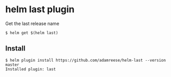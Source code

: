 # helm last plugin

Get the last release name

```
$ helm get $(helm last)
```

## Install

```
$ helm plugin install https://github.com/adamreese/helm-last --version master
Installed plugin: last
```

